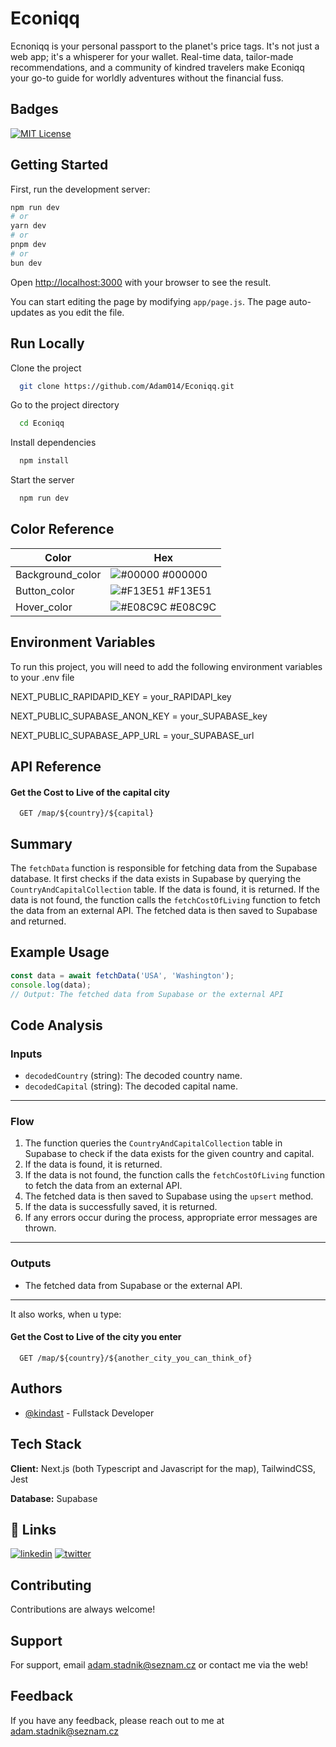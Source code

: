 
# Econiqq

Ecnoniqq is your personal passport to the planet's price tags. It's not just a web app; it's a whisperer for your wallet. Real-time data, tailor-made recommendations, and a community of kindred travelers make Econiqq your go-to guide for worldly adventures without the financial fuss.
## Badges

[![MIT License](https://img.shields.io/badge/License-MIT-green.svg)](https://choosealicense.com/licenses/mit/)

## Getting Started

First, run the development server:

```bash
npm run dev
# or
yarn dev
# or
pnpm dev
# or
bun dev
```

Open [http://localhost:3000](http://localhost:3000) with your browser to see the result.

You can start editing the page by modifying `app/page.js`. The page auto-updates as you edit the file.

## Run Locally

Clone the project

```bash
  git clone https://github.com/Adam014/Econiqq.git
```

Go to the project directory

```bash
  cd Econiqq
```

Install dependencies

```bash
  npm install
```

Start the server

```bash
  npm run dev
```

## Color Reference

| Color             | Hex                                                                |
| ----------------- | ------------------------------------------------------------------ |
| Background_color | ![#00000](https://via.placeholder.com/10/0000?text=+) #000000 |
| Button_color | ![#F13E51](https://via.placeholder.com/10/F13E51?text=+) #F13E51 |
| Hover_color | ![#E08C9C](https://via.placeholder.com/10/E08C9C?text=+) #E08C9C |


## Environment Variables

To run this project, you will need to add the following environment variables to your .env file

NEXT_PUBLIC_RAPIDAPID_KEY = your_RAPIDAPI_key 

NEXT_PUBLIC_SUPABASE_ANON_KEY = your_SUPABASE_key

NEXT_PUBLIC_SUPABASE_APP_URL = your_SUPABASE_url


## API Reference

#### Get the Cost to Live of the capital city

```http
  GET /map/${country}/${capital}
```

## Summary
The `fetchData` function is responsible for fetching data from the Supabase database. It first checks if the data exists in Supabase by querying the `CountryAndCapitalCollection` table. If the data is found, it is returned. If the data is not found, the function calls the `fetchCostOfLiving` function to fetch the data from an external API. The fetched data is then saved to Supabase and returned.

## Example Usage
```javascript
const data = await fetchData('USA', 'Washington');
console.log(data);
// Output: The fetched data from Supabase or the external API
```

## Code Analysis
### Inputs
- `decodedCountry` (string): The decoded country name.
- `decodedCapital` (string): The decoded capital name.
___
### Flow
1. The function queries the `CountryAndCapitalCollection` table in Supabase to check if the data exists for the given country and capital.
2. If the data is found, it is returned.
3. If the data is not found, the function calls the `fetchCostOfLiving` function to fetch the data from an external API.
4. The fetched data is then saved to Supabase using the `upsert` method.
5. If the data is successfully saved, it is returned.
6. If any errors occur during the process, appropriate error messages are thrown.
___
### Outputs
- The fetched data from Supabase or the external API.
___


It also works, when u type:

#### Get the Cost to Live of the city you enter

```http
  GET /map/${country}/${another_city_you_can_think_of}
```


## Authors

- [@kindast](https://www.github.com/kindast) - Fullstack Developer


## Tech Stack

**Client:** Next.js (both Typescript and Javascript for the map), TailwindCSS, Jest

**Database:** Supabase 

## 🔗 Links
[![linkedin](https://img.shields.io/badge/linkedin-0A66C2?style=for-the-badge&logo=linkedin&logoColor=white)](https://www.linkedin.com/in/adam-stádník-271280218/)
[![twitter](https://img.shields.io/badge/twitter-1DA1F2?style=for-the-badge&logo=twitter&logoColor=white)](https://twitter.com/kindastcs)


## Contributing

Contributions are always welcome!


## Support

For support, email adam.stadnik@seznam.cz or contact me via the web!


## Feedback

If you have any feedback, please reach out to me at adam.stadnik@seznam.cz

